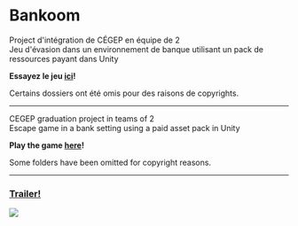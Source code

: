 # Bankoom
Project d'intégration de CÉGEP en équipe de 2</br>
Jeu d'évasion dans un environnement de banque utilisant un pack de ressources payant dans Unity

<b>Essayez le jeu <a href="https://mika24boss.github.io/Bankoom/">ici</a>!</b>

Certains dossiers ont été omis pour des raisons de copyrights.
_____________________________________________________

CEGEP graduation project in teams of 2</br>
Escape game in a bank setting using a paid asset pack in Unity

<b>Play the game <a href="https://mika24boss.github.io/Bankoom/">here</a>!</b>

Some folders have been omitted for copyright reasons.
_____________________________________________________

<h3> <a href="https://www.youtube.com/watch?v=CWyltCsJETU">Trailer!</a> </h3>
 
![](https://indd.adobe.com/view/publication/548a90c3-de38-4683-9527-292b20bab8b2/55k6/publication-web-resources/image/Capture_d%E2%80%99e%CC%81cran%2C_le_2021-06-02_a%CC%80_16.13.53.png)
